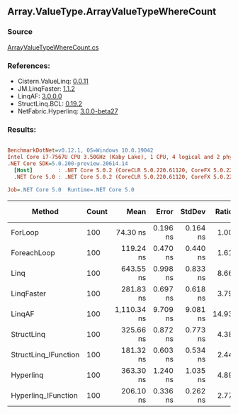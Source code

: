 ﻿## Array.ValueType.ArrayValueTypeWhereCount

### Source
[ArrayValueTypeWhereCount.cs](../LinqBenchmarks/Array/ValueType/ArrayValueTypeWhereCount.cs)

### References:
- Cistern.ValueLinq: [0.0.11](https://www.nuget.org/packages/Cistern.ValueLinq/0.0.11)
- JM.LinqFaster: [1.1.2](https://www.nuget.org/packages/JM.LinqFaster/1.1.2)
- LinqAF: [3.0.0.0](https://www.nuget.org/packages/LinqAF/3.0.0.0)
- StructLinq.BCL: [0.19.2](https://www.nuget.org/packages/StructLinq.BCL/0.19.2)
- NetFabric.Hyperlinq: [3.0.0-beta27](https://www.nuget.org/packages/NetFabric.Hyperlinq/3.0.0-beta27)

### Results:
``` ini

BenchmarkDotNet=v0.12.1, OS=Windows 10.0.19042
Intel Core i7-7567U CPU 3.50GHz (Kaby Lake), 1 CPU, 4 logical and 2 physical cores
.NET Core SDK=5.0.200-preview.20614.14
  [Host]        : .NET Core 5.0.2 (CoreCLR 5.0.220.61120, CoreFX 5.0.220.61120), X64 RyuJIT
  .NET Core 5.0 : .NET Core 5.0.2 (CoreCLR 5.0.220.61120, CoreFX 5.0.220.61120), X64 RyuJIT

Job=.NET Core 5.0  Runtime=.NET Core 5.0  

```
|               Method | Count |        Mean |    Error |   StdDev | Ratio | RatioSD |  Gen 0 | Gen 1 | Gen 2 | Allocated |
|--------------------- |------ |------------:|---------:|---------:|------:|--------:|-------:|------:|------:|----------:|
|              ForLoop |   100 |    74.30 ns | 0.196 ns | 0.164 ns |  1.00 |    0.00 |      - |     - |     - |         - |
|          ForeachLoop |   100 |   119.24 ns | 0.470 ns | 0.440 ns |  1.61 |    0.01 |      - |     - |     - |         - |
|                 Linq |   100 |   643.55 ns | 0.998 ns | 0.833 ns |  8.66 |    0.02 | 0.0153 |     - |     - |      32 B |
|           LinqFaster |   100 |   281.83 ns | 0.697 ns | 0.618 ns |  3.79 |    0.01 |      - |     - |     - |         - |
|               LinqAF |   100 | 1,110.34 ns | 9.709 ns | 9.081 ns | 14.93 |    0.14 |      - |     - |     - |         - |
|           StructLinq |   100 |   325.66 ns | 0.872 ns | 0.773 ns |  4.38 |    0.01 | 0.0305 |     - |     - |      64 B |
| StructLinq_IFunction |   100 |   181.32 ns | 0.603 ns | 0.534 ns |  2.44 |    0.01 |      - |     - |     - |         - |
|            Hyperlinq |   100 |   363.30 ns | 1.240 ns | 1.035 ns |  4.89 |    0.02 |      - |     - |     - |         - |
|  Hyperlinq_IFunction |   100 |   206.10 ns | 0.336 ns | 0.262 ns |  2.77 |    0.01 |      - |     - |     - |         - |

